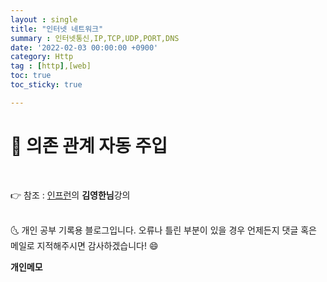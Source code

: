 ```yaml
---
layout : single
title: "인터넷 네트워크"
summary : 인터넷통신,IP,TCP,UDP,PORT,DNS
date: '2022-02-03 00:00:00 +0900'
category: Http
tag : [http],[web]
toc: true
toc_sticky: true

---
```


# 📌 의존 관계 자동 주입



<br>


👉 참조 : [인프런](https://www.inflearn.com/)의 **김영한님**강의


<br>
🌜 개인 공부 기록용 블로그입니다. 오류나 틀린 부분이 있을 경우 
언제든지 댓글 혹은 메일로 지적해주시면 감사하겠습니다! 😄

<br>

**개인메모**

